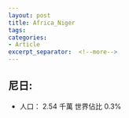 ```yaml
---
layout: post
title: Africa_Niger
tags: 
categories:
- Article
excerpt_separator:  <!--more-->
---
```

## 尼日:
- 人口： 2.54 千萬 世界佔比 0.3%
